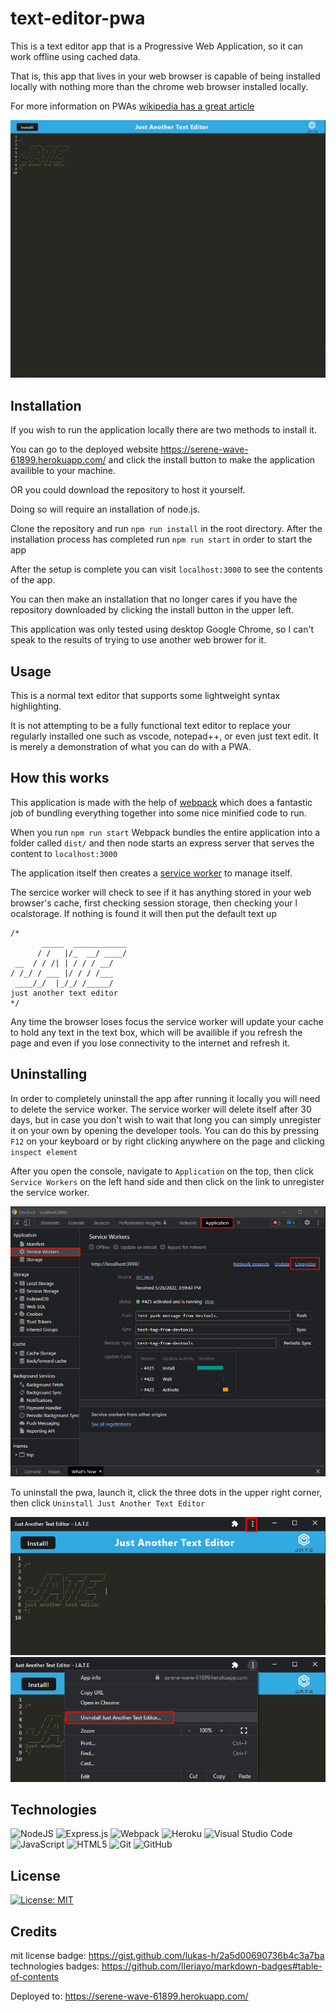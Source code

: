 # text-editor-pwa
This is a text editor app that is a Progressive Web Application, so it can work 
offline using cached data.

That is, this app that lives in your web browser is capable of being installed
locally with nothing more than the chrome web browser installed locally.

For more information on PWAs [wikipedia has a great article](https://en.wikipedia.org/wiki/Progressive_web_application)

<img src="./assets/text-edit.png">

## Installation

If you wish to run the application locally there are two methods to install it.

You can go to the deployed website https://serene-wave-61899.herokuapp.com/ and
click the install button to make the application availible to your machine.

OR you could download the repository to host it yourself. 

Doing so will require an installation of node.js.

Clone the repository and run `npm run install` in the root directory. After the
installation process has completed run `npm run start` in order to start the app

After the setup is complete you can visit `localhost:3000` to see the contents
of the app.

You can then make an installation that no longer cares if you have the 
repository downloaded by clicking the install button in the upper left.

This application was only tested using desktop Google Chrome, so I can't speak 
to the results of trying to use another web brower for it. 

## Usage

This is a normal text editor that supports some lightweight syntax highlighting. 

It is not attempting to be a fully functional text editor to replace your 
regularly installed one such as vscode, notepad++, or even just text edit. It 
is merely a demonstration of what you can do with a PWA.

## How this works

This application is made with the help of [webpack](https://webpack.js.org/) 
which does a fantastic job of bundling everything together into some nice 
minified code to run. 

When you run `npm run start` Webpack bundles the entire application into a 
folder called `dist/` and then node starts an express server that serves the 
content to `localhost:3000`

The application itself then creates a [service worker](https://developer.chrome.com/docs/workbox/service-worker-overview/) to manage itself.

The sercice worker will check to see if it has anything stored in your web 
browser's cache, first checking session storage, then checking your l
ocalstorage. If nothing is found it will then put the default text up

```
/*
       _____  ____________
      / /   |/_  __/ ____/
 __  / / /| | / / / __/   
/ /_/ / ___ |/ / / /___   
 ____/_/  |_/_/ /_____/   
just another text editor
*/                          

```

Any time the browser loses focus the service worker will update your cache to 
hold any text in the text box, which will be availible if you refresh the page 
and even if you lose connectivity to the internet and refresh it. 

## Uninstalling

In order to completely uninstall the app after running it locally you will need 
to delete the service worker. The service worker will delete itself after 30 
days, but in case you don't wish to wait that long you can simply unregister it 
on your own by opening the developer tools. You can do this by pressing `F12` 
on your keyboard or by right clicking anywhere on the page and clicking 
`inspect element`

After you open the console, navigate to `Application` on the top, then click 
`Service Workers` on the left hand side and then click on the link to unregister
the service worker.

<img src="./assets/uninstall.png">

To uninstall the pwa, launch it, click the three dots in the upper right corner,
then click `Uninstall Just Another Text Editor`

<img src="./assets/uninstall-pwa.png">
<img src="./assets/uninstall-pwa-2.png">


## Technologies

![NodeJS](https://img.shields.io/badge/node.js-6DA55F?style=for-the-badge&logo=node.js&logoColor=white)
![Express.js](https://img.shields.io/badge/express.js-%23404d59.svg?style=for-the-badge&logo=express&logoColor=%2361DAFB)
![Webpack](https://img.shields.io/badge/webpack-%238DD6F9.svg?style=for-the-badge&logo=webpack&logoColor=black)
![Heroku](https://img.shields.io/badge/heroku-%23430098.svg?style=for-the-badge&logo=heroku&logoColor=white)
![Visual Studio Code](https://img.shields.io/badge/Visual%20Studio%20Code-0078d7.svg?style=for-the-badge&logo=visual-studio-code&logoColor=white)
![JavaScript](https://img.shields.io/badge/javascript-%23323330.svg?style=for-the-badge&logo=javascript&logoColor=%23F7DF1E)
![HTML5](https://img.shields.io/badge/html5-%23E34F26.svg?style=for-the-badge&logo=html5&logoColor=white)
![Git](https://img.shields.io/badge/git-%23F05033.svg?style=for-the-badge&logo=git&logoColor=white)
![GitHub](https://img.shields.io/badge/github-%23121011.svg?style=for-the-badge&logo=github&logoColor=white)

## License
[![License: MIT](https://img.shields.io/badge/License-MIT-yellow.svg)](https://opensource.org/licenses/MIT)
## Credits

mit license badge: https://gist.github.com/lukas-h/2a5d00690736b4c3a7ba
technologies badges: https://github.com/Ileriayo/markdown-badges#table-of-contents

Deployed to: https://serene-wave-61899.herokuapp.com/